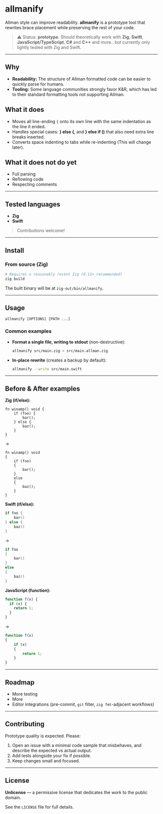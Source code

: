 # allmanify


Allman style can improve readability. **allmanify** is a prototype tool that rewrites brace placement while preserving the rest of your code.

> ⚠️ Status: **prototype**. Should theoretically work with **Zig**, **Swift**, **JavaScript/TypeScript**, **C#** and **C++** and more.. but currently only lightly tested with Zig and Swift.

---

## Why

* **Readability:** The structure of Allman formatted code can be easier to quickly parse for humans.
* **Tooling:** Some language communities strongly favor K&R, which has led to their standard formatting tools not supporting Allman.


## What it does

* Moves all line-ending `{` onto its own line with the same indentation as the line it ended.
* Handles special cases: **} else {**, and **} else if ()** that also need extra line breaks inserted.
* Converts space indenting to tabs while re-indenting (This will change later).

## What it **does not** do yet

* Full parsing
* Reflowing code
* Respecting comments

---

## Tested languages

* **Zig**
* **Swift**

> Contributions welcome!

---

## Install

### From source (Zig)

```sh
# Requires a reasonably recent Zig (0.12+ recommended)
zig build
```

The built binary will be at `zig-out/bin/allmanify`.

---

## Usage

```
allmanify [OPTIONS] [PATH ...]
```

### Common examples

* **Format a single file, writing to stdout** (non-destructive):

  ```sh
  allmanify src/main.zig > src/main.allman.zig
  ```

* **In-place rewrite** (creates a backup by default):

  ```sh
  allmanify --write src/main.swift
  ```

---

## Before & After examples

**Zig (if/else):**
```zig
fn winamp() void {
    if (foo) {
        bar();
    } else {
        baz();
    }
}
```

→

```zig
fn winamp() void
{
    if (foo)
    {
        bar();
    }
    else
    {
        baz();
    }
}
```

**Swift (if/else):**

```swift
if foo {
    bar()
} else {
    baz()
}
```

→

```swift
if foo
{
    bar()
}
else
{
    baz()
}
```

**JavaScript (function):**

```js
function f(x) {
  if (x) {
    return 1;
  }
}
```

→

```js
function f(x)
{
    if (x)
    {
        return 1;
    }
}
```
---

## Roadmap

* More testing
* More 
* Editor integrations (pre-commit, `git` filter, `zig fmt`-adjacent workflows)

---

## Contributing

Prototype quality is expected. Please:

1. Open an issue with a minimal code sample that misbehaves, and describe the expected vs actual output.
2. Add tests alongside your fix if possible.
3. Keep changes small and focused.

---

## License

**Unlicense** — a permissive license that dedicates the work to the public domain.

See the `LICENSE` file for full details.
